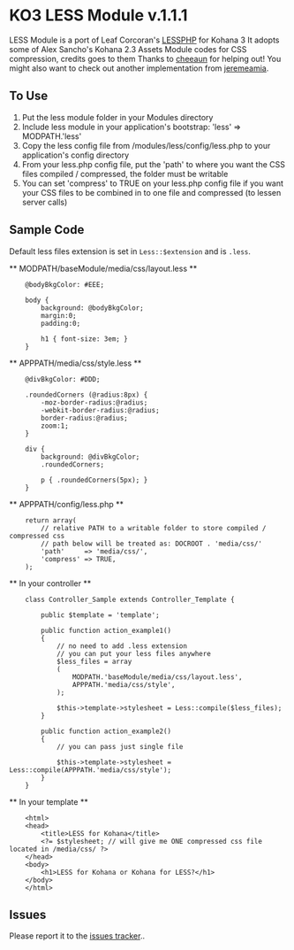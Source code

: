 KO3 LESS Module v.1.1.1
=======================

LESS Module is a port of Leaf Corcoran's [LESSPHP](http://leafo.net/lessphp) for Kohana 3
It adopts some of Alex Sancho's Kohana 2.3 Assets Module codes for CSS compression, credits goes to them
Thanks to [cheeaun](http://github.com/cheeaun) for helping out!
You might also want to check out another implementation from [jeremeamia](http://github.com/jeremeamia/kohana-less).

To Use
-------
1. Put the less module folder in your Modules directory
2. Include less module in your application's bootstrap: 'less' => MODPATH.'less'
3. Copy the less config file from /modules/less/config/less.php to your application's config directory
4. From your less.php config file, put the 'path' to where you want the CSS files compiled / compressed, the folder must be writable
5. You can set 'compress' to TRUE on your less.php config file if you want your CSS files to be combined in to one file and compressed (to lessen server calls)

Sample Code
------------

Default less files extension is set in `Less::$extension` and is `.less`.


** MODPATH/baseModule/media/css/layout.less **

		@bodyBkgColor: #EEE;

		body {
			background: @bodyBkgColor;
			margin:0;
			padding:0;

			h1 { font-size: 3em; }
		}

** APPPATH/media/css/style.less **

		@divBkgColor: #DDD;

		.roundedCorners (@radius:8px) {
			-moz-border-radius:@radius;
			-webkit-border-radius:@radius;
			border-radius:@radius;
			zoom:1;
		}

		div {
			background: @divBkgColor;
			.roundedCorners;

			p { .roundedCorners(5px); }
		}

** APPPATH/config/less.php **

		return array(
			// relative PATH to a writable folder to store compiled / compressed css
			// path below will be treated as: DOCROOT . 'media/css/'
			'path'     => 'media/css/',
			'compress' => TRUE,
		);

** In your controller **

		class Controller_Sample extends Controller_Template {

			public $template = 'template';

			public function action_example1()
			{
				// no need to add .less extension
				// you can put your less files anywhere
				$less_files = array
				(
					MODPATH.'baseModule/media/css/layout.less',
					APPPATH.'media/css/style',
				);

				$this->template->stylesheet = Less::compile($less_files);
			}

			public function action_example2()
			{
				// you can pass just single file
				
				$this->template->stylesheet = Less::compile(APPPATH.'media/css/style');
			}
		}

** In your template **

		<html>
		<head>
			<title>LESS for Kohana</title>
			<?= $stylesheet; // will give me ONE compressed css file located in /media/css/ ?>
		</head>
		<body>
			<h1>LESS for Kohana or Kohana for LESS?</h1>
		</body>
		</html>

Issues
-------
Please report it to the [issues tracker](http://github.com/mongeslani/kohana-less/issues)..